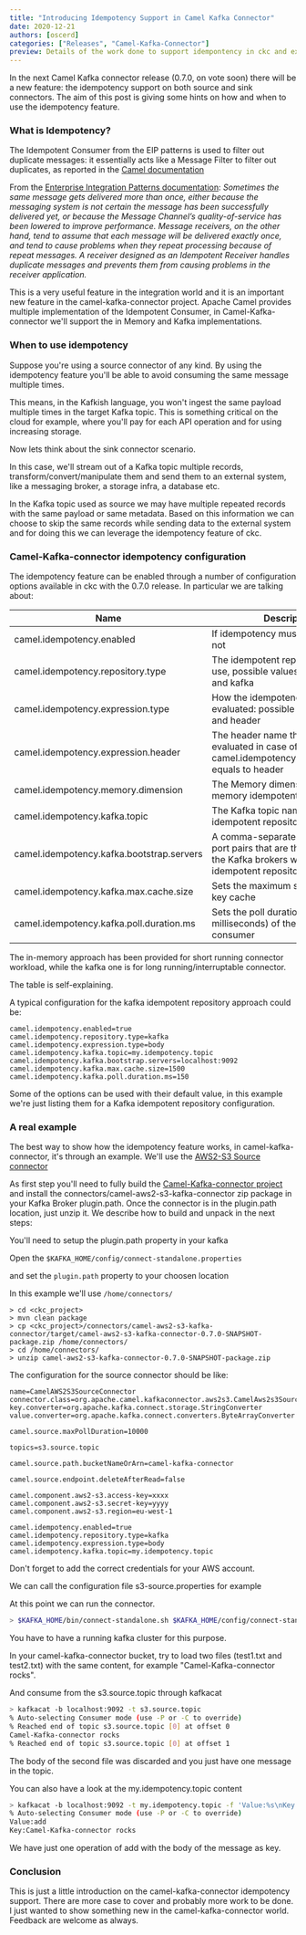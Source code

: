 ```yaml
---
title: "Introducing Idempotency Support in Camel Kafka Connector"
date: 2020-12-21
authors: [oscerd]
categories: ["Releases", "Camel-Kafka-Connector"]
preview: Details of the work done to support idempontency in ckc and example.
---
```


In the next Camel Kafka connector release (0.7.0, on vote soon) there will be a new feature: the idempotency support on both source and sink connectors.
The aim of this post is giving some hints on how and when to use the idempotency feature.

### What is Idempotency?

The Idempotent Consumer from the EIP patterns is used to filter out duplicate messages: it essentially acts like a Message Filter to filter out duplicates, as reported in the [Camel documentation](/components/latest/eips/idempotentConsumer-eip.html)

From the [Enterprise Integration Patterns documentation](https://www.enterpriseintegrationpatterns.com/patterns/messaging/MessagingEndpointsIntro.html):
_Sometimes the same message gets delivered more than once, either because the messaging system is not certain the message has been successfully delivered yet, or because the Message Channel’s quality-of-service has been lowered to improve performance. Message receivers, on the other hand, tend to assume that each message will be delivered exactly once, and tend to cause problems when they repeat processing because of repeat messages. A receiver designed as an Idempotent Receiver handles duplicate messages and prevents them from causing problems in the receiver application._

This is a very useful feature in the integration world and it is an important new feature in the camel-kafka-connector project. Apache Camel provides multiple implementation of the Idempotent Consumer, in Camel-Kafka-connector we'll support the in Memory and Kafka implementations.

### When to use idempotency

Suppose you're using a source connector of any kind. By using the idempotency feature you'll be able to avoid consuming the same message multiple times.

This means, in the Kafkish language, you won't ingest the same payload multiple times in the target Kafka topic. This is something critical on the cloud for example, where you'll pay for each API operation and for using increasing storage.

Now lets think about the sink connector scenario.

In this case, we'll stream out of a Kafka topic multiple records, transform/convert/manipulate them and send them to an external system, like a messaging broker, a storage infra, a database etc.

In the Kafka topic used as source we may have multiple repeated records with the same payload or same metadata. Based on this information we can choose to skip the same records while sending data to the external system and for doing this we can leverage the idempotency feature of ckc.

### Camel-Kafka-connector idempotency configuration

The idempotency feature can be enabled through a number of configuration options available in ckc with the 0.7.0 release. In particular we are talking about:

| Name                                     | Description                                                                                                                           | Default                     |
|------------------------------------------|---------------------------------------------------------------------------------------------------------------------------------------|-----------------------------|
| camel.idempotency.enabled                | If idempotency must be enabled or not                                                                                                 | false                       |
| camel.idempotency.repository.type        | The idempotent repository type to use, possible values are memory and kafka                                                           | memory                      |
| camel.idempotency.expression.type        | How the idempotency will be evaluated: possible values are body and header                                                            | body                        |
| camel.idempotency.expression.header      | The header name that will be evaluated in case of camel.idempotency.expression.type equals to header                                  | null                        |
| camel.idempotency.memory.dimension       | The Memory dimension of the in memory idempotent Repository                                                                           | 100                         |
| camel.idempotency.kafka.topic            | The Kafka topic name to use for the idempotent repository                                                                             | kafka_idempotent_repository |
| camel.idempotency.kafka.bootstrap.servers| A comma-separated list of host and port pairs that are the addresses of the Kafka brokers where the idempotent repository should live | localhost:9092              |
| camel.idempotency.kafka.max.cache.size   | Sets the maximum size of the local key cache                                                                                          | 1000                        |
| camel.idempotency.kafka.poll.duration.ms | Sets the poll duration (in milliseconds) of the Kafka consumer                                                                        | 100                         |

The in-memory approach has been provided for short running connector workload, while the kafka one is for long running/interruptable connector.

The table is self-explaining.

A typical configuration for the kafka idempotent repository approach could be:

```
camel.idempotency.enabled=true
camel.idempotency.repository.type=kafka
camel.idempotency.expression.type=body
camel.idempotency.kafka.topic=my.idempotency.topic
camel.idempotency.kafka.bootstrap.servers=localhost:9092
camel.idempotency.kafka.max.cache.size=1500
camel.idempotency.kafka.poll.duration.ms=150
```

Some of the options can be used with their default value, in this example we're just listing them for a Kafka idempotent repository configuration.

### A real example

The best way to show how the idempotency feature works, in camel-kafka-connector, it's through an example. We'll use the [AWS2-S3 Source connector](/camel-kafka-connector/latest/reference/connectors/camel-aws2-s3-kafka-source-connector.html)

As first step you'll need to fully build the [Camel-Kafka-connector project](https://github.com/apache/camel-kafka-connector) and install the connectors/camel-aws2-s3-kafka-connector zip package in your Kafka Broker plugin.path. Once the connector is in the plugin.path location, just unzip it. We describe how to build and unpack in the next steps:

You'll need to setup the plugin.path property in your kafka

Open the `$KAFKA_HOME/config/connect-standalone.properties`

and set the `plugin.path` property to your choosen location

In this example we'll use `/home/connectors/`

```
> cd <ckc_project>
> mvn clean package
> cp <ckc_project>/connectors/camel-aws2-s3-kafka-connector/target/camel-aws2-s3-kafka-connector-0.7.0-SNAPSHOT-package.zip /home/connectors/
> cd /home/connectors/
> unzip camel-aws2-s3-kafka-connector-0.7.0-SNAPSHOT-package.zip
```

The configuration for the source connector should be like:

```
name=CamelAWS2S3SourceConnector
connector.class=org.apache.camel.kafkaconnector.aws2s3.CamelAws2s3SourceConnector
key.converter=org.apache.kafka.connect.storage.StringConverter
value.converter=org.apache.kafka.connect.converters.ByteArrayConverter

camel.source.maxPollDuration=10000

topics=s3.source.topic

camel.source.path.bucketNameOrArn=camel-kafka-connector

camel.source.endpoint.deleteAfterRead=false

camel.component.aws2-s3.access-key=xxxx
camel.component.aws2-s3.secret-key=yyyy
camel.component.aws2-s3.region=eu-west-1

camel.idempotency.enabled=true
camel.idempotency.repository.type=kafka
camel.idempotency.expression.type=body
camel.idempotency.kafka.topic=my.idempotency.topic
```

Don't forget to add the correct credentials for your AWS account.

We can call the configuration file s3-source.properties for example

At this point we can run the connector.

```bash
> $KAFKA_HOME/bin/connect-standalone.sh $KAFKA_HOME/config/connect-standalone.properties s3-source.properties
```

You have to have a running kafka cluster for this purpose.

In your camel-kafka-connector bucket, try to load two files (test1.txt and test2.txt) with the same content, for example "Camel-Kafka-connector rocks".

And consume from the s3.source.topic through kafkacat

```bash
> kafkacat -b localhost:9092 -t s3.source.topic
% Auto-selecting Consumer mode (use -P or -C to override)
% Reached end of topic s3.source.topic [0] at offset 0
Camel-Kafka-connector rocks
% Reached end of topic s3.source.topic [0] at offset 1
```

The body of the second file was discarded and you just have one message in the topic.

You can also have a look at the my.idempotency.topic content

```bash
> kafkacat -b localhost:9092 -t my.idempotency.topic -f 'Value:%s\nKey:%k\n'
% Auto-selecting Consumer mode (use -P or -C to override)
Value:add
Key:Camel-Kafka-connector rocks
```

We have just one operation of add with the body of the message as key.

### Conclusion

This is just a little introduction on the camel-kafka-connector idempotency support. There are more case to cover and probably more work to be done.
I just wanted to show something new in the camel-kafka-connector world. Feedback are welcome as always.
